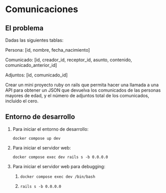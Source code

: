 # Comunicaciones

## El problema

Dadas las siguientes tablas:

Persona:    [id, nombre, fecha_nacimiento]

Comunicado: [id, creador_id, receptor_id, asunto, contenido, comunicado_anterior_id]

Adjuntos:   [id, comunicado_id]

Crear un mini proyecto ruby on rails que permita hacer una llamada a una API para obtener un JSON que devuelva los comunicados de las personas mayores de edad, y el número de adjuntos total de los comunicados, incluido el cero.

## Entorno de desarrollo

1. Para iniciar el entorno de desarrollo:
    ```shell
    docker compose up dev
    ```

2. Para iniciar el servidor web:
    ```shell
    docker compose exec dev rails s -b 0.0.0.0
    ```

3. Para iniciar el servidor web para debugging:
   1. ```shell
      docker compose exec dev /bin/bash
      ```
   2. ```shell
      rails s -b 0.0.0.0
      ```
